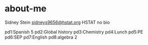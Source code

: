# about-me
Sidney Stein
sidneys9656@hstat.org
HSTAT
no bio

pd1:Spanish 5
pd2:Global history
pd3:Chemistry
pd4:Lunch 
pd5:PE
pd6:SEP
pd7:English
pd8:algebra 2